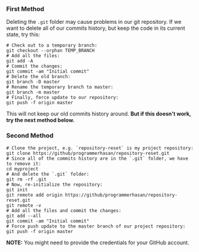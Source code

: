 ### First Method
Deleting the `.git` folder may cause problems in our git repository. If we want to delete all of our commits history, but keep the code in its current state, try this:
```
# Check out to a temporary branch:
git checkout --orphan TEMP_BRANCH
# Add all the files:
git add -A
# Commit the changes:
git commit -am "Initial commit"
# Delete the old branch:
git branch -D master
# Rename the temporary branch to master:
git branch -m master
# Finally, force update to our repository:
git push -f origin master
```
This will not keep our old commits history around. **But if this doesn't work, try the next method below.**
### Second Method
```
# Clone the project, e.g. `repository-reset` is my project repository:
git clone https://github/programmerhasan/repository-reset.git
# Since all of the commits history are in the `.git` folder, we have to remove it:
cd myproject
# And delete the `.git` folder:
git rm -rf .git
# Now, re-initialize the repository:
git init
git remote add origin https://github/programmerhasan/repository-reset.git
git remote -v
# Add all the files and commit the changes:
git add --all
git commit -am "Initial commit"
# Force push update to the master branch of our project repository:
git push -f origin master
```
**NOTE:** You might need to provide the credentials for your GitHub account.
